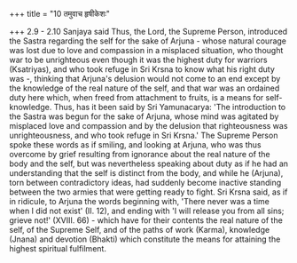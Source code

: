 +++
title = "10 तमुवाच हृषीकेशः"

+++
2.9 - 2.10 Sanjaya said Thus, the Lord, the Supreme Person, introduced
the Sastra regarding the self for the sake of Arjuna - whose natural
courage was lost due to love and compassion in a misplaced situation,
who thought war to be unrighteous even though it was the highest duty
for warriors (Ksatriyas), and who took refuge in Sri Krsna to know what
his right duty was -, thinking that Arjuna's delusion would not come to
an end except by the knowledge of the real nature of the self, and that
war was an ordained duty here which, when freed from attachment to
fruits, is a means for self-knowledge. Thus, has it been said by Sri
Yamunacarya: 'The introduction to the Sastra was begun for the sake of
Arjuna, whose mind was agitated by misplaced love and compassion and by
the delusion that righteousness was unrighteousness, and who took refuge
in Sri Krsna.' The Supreme Person spoke these words as if smiling, and
looking at Arjuna, who was thus overcome by grief resulting from
ignorance about the real nature of the body and the self, but was
nevertheless speaking about duty as if he had an understanding that the
self is distinct from the body, and while he (Arjuna), torn between
contradictory ideas, had suddenly become inactive standing between the
two armies that were getting ready to fight. Sri Krsna said, as if in
ridicule, to Arjuna the words beginning with, 'There never was a time
when I did not exist' (II. 12), and ending with 'I will release you from
all sins; grieve not!' (XVIII. 66) - which have for their contents the
real nature of the self, of the Supreme Self, and of the paths of work
(Karma), knowledge (Jnana) and devotion (Bhakti) which constitute the
means for attaining the highest spiritual fulfilment.
